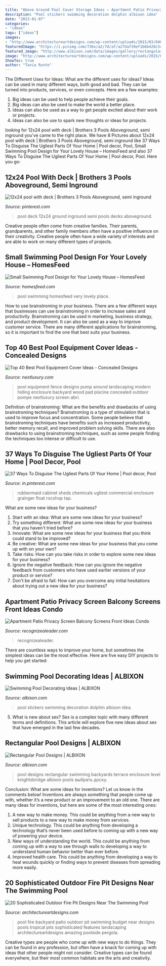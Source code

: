 ```yaml
---
title: "Above Ground Pool Cover Storage Ideas ~ Apartment Patio Privacy Screen Balcony Screens Front Ideas Condo"
description: "Pool stickers swimming decoration dolphin albixon idea"
date: "2023-01-07"
categories:
- "ideas"
tags: ["ideas"]
images:
- "http://www.architectureartdesigns.com/wp-content/uploads/2015/03/840-630x419.jpg"
featuredImage: "https://i.pinimg.com/736x/a2/7d/af/a27daf39ef1b6b428c5c27a6fdd24b6c.jpg"
featured_image: "http://www.albixon.com/data/images/gallery/rectangular_pool_designs/rectangular-pool-terrace-2.jpg"
image: "http://www.architectureartdesigns.com/wp-content/uploads/2015/03/840-630x419.jpg"
ShowToc: true
author: "Tania Runte"
---
```



The Different Uses for Ideas: What are the different uses for ideas?
Ideas can be used in many different ways, both good and bad. They can be turned into products, services, or even concepts. Here are a few examples:
1. Big ideas can be used to help people achieve their goals. 
2. Big ideas can also be used to make the world a better place. 
3. Ideas can also be used as a way to get people excited about their work or projects. 
4. Ideas can also be use to spark new thoughts or ideas for projects.

	

		
looking for 12x24 pool with deck | Brothers 3 Pools Aboveground, semi inground you've came to the right place. We have 8 Pictures about 12x24 pool with deck | Brothers 3 Pools Aboveground, semi inground like 37 Ways To Disguise The Ugliest Parts Of Your Home | Pool decor, Pool, Small Swimming Pool Design for Your Lovely House – HomesFeed and also 37 Ways To Disguise The Ugliest Parts Of Your Home | Pool decor, Pool. Here you go:
		
    
## 12x24 Pool With Deck | Brothers 3 Pools Aboveground, Semi Inground

<img loading=lazy src="https://s-media-cache-ak0.pinimg.com/736x/15/21/3d/15213d74f4b2c718c1322ae0b3c89b44.jpg" onerror="this.onerror=null;this.src='https://tse4.mm.bing.net/th?id=OIP.kOG-osgakmqPRqR6hbP3NQHaFj&amp;pid=15.1';" alt="12x24 pool with deck | Brothers 3 Pools Aboveground, semi inground">

_Source: pinterest.com_

>pool deck 12x24 ground inground semi pools decks aboveground. 

	

Creative people often come from creative families. Their parents, grandparents, and other family members often have a positive influence on their creativity. Creative people often have a wide variety of interests and are able to work on many different types of projects.

    
## Small Swimming Pool Design For Your Lovely House – HomesFeed

<img loading=lazy src="http://homesfeed.com/wp-content/uploads/2015/02/wonderful-rectable-pool-with-fiberglass-and-magnificent-stone-and-intereting-small-waterfalls-in-flagstone-paving-design.jpg" onerror="this.onerror=null;this.src='https://tse3.mm.bing.net/th?id=OIP.DGo6oNG1d1SU_-_dCbzCBgHaE9&amp;pid=15.1';" alt="Small Swimming Pool Design for Your Lovely House – HomesFeed">

_Source: homesfeed.com_

>pool swimming homesfeed very lovely place. 

	

How to use brainstroming in your business.
There are a few different ways that businesses can use brainstroming in order to increase sales and productivity. Brainstroming can be used in marketing, business strategy, and product development. It can also be used as a way to improve customer service. There are many different applications for brainstroming, so it is important to find the one that best suits your business.

    
## Top 40 Best Pool Equipment Cover Ideas - Concealed Designs

<img loading=lazy src="http://nextluxury.com/wp-content/uploads/wood-slat-fence-pool-equipment-enclosure-ideas.jpg" onerror="this.onerror=null;this.src='https://tse4.mm.bing.net/th?id=OIP.5mYzBR12CDg3vH7x2of5RQAAAA&amp;pid=15.1';" alt="Top 40 Best Pool Equipment Cover Ideas - Concealed Designs">

_Source: nextluxury.com_

>pool equipment fence designs pump around landscaping modern hiding enclosure backyard wood pad piscine concealed outdoor pompe nextluxury screen abri. 

	

Definition of brainstroming: What are the benefits and drawbacks of using brainstroming techniques?
Brainstroming is a type of stimulation that is used to improve focus and concentration. Some people believe that brainstroming techniques have benefits such as increased productivity, better memory recall, and improved problem solving skills. There are also drawbacks to using brainstroming techniques, such as some people finding the techniques too intense or difficult to use.

    
## 37 Ways To Disguise The Ugliest Parts Of Your Home | Pool Decor, Pool

<img loading=lazy src="https://i.pinimg.com/736x/a2/7d/af/a27daf39ef1b6b428c5c27a6fdd24b6c.jpg" onerror="this.onerror=null;this.src='https://tse4.mm.bing.net/th?id=OIP.gS5LQlA-lMRq3Aj8nSKnWwHaJS&amp;pid=15.1';" alt="37 Ways To Disguise The Ugliest Parts Of Your Home | Pool decor, Pool">

_Source: in.pinterest.com_

>rubbermaid cabinet sheds chemicals ugliest commercial enclosure grainger float rocshop tap. 

	

What are some new ideas for your business?
1. Start with an idea: What are some new ideas for your business? 
2. Try something different: What are some new ideas for your business that you haven't tried before? 
3. Innovate: What are some new ideas for your business that you think could stand to be improved? 
4. Be creative: What are some new ideas for your business that you come up with on your own? 
5. Take risks: How can you take risks in order to explore some new ideas for your business? 
6. Ignore the negative feedback: How can you ignore the negative feedback from customers who have used earlier versions of your product or service? 
7. Don't be afraid to fail: How can you overcome any initial hesitations about trying out a new idea for your business?

    
## Apartment Patio Privacy Screen Balcony Screens Front Ideas Condo

<img loading=lazy src="http://www.recognizealeader.com/bigbox/ap/balcony-privacy-screens-apartment_outdoor-patio-and-backyard.jpg" onerror="this.onerror=null;this.src='https://tse2.mm.bing.net/th?id=OIP.4Mbi7dbUxtCtaLzQMq6eNQHaJ4&amp;pid=15.1';" alt="Apartment Patio Privacy Screen Balcony Screens Front Ideas Condo">

_Source: recognizealeader.com_

>recognizealeader. 

	

There are countless ways to improve your home, but sometimes the simplest ideas can be the most effective. Here are five easy DIY projects to help you get started: 

    
## Swimming Pool Decorating Ideas | ALBIXON

<img loading=lazy src="http://www.albixon.com/data/images/gallery/swimming_pool_decorating_ideas/pool-stickers-fish-small-2.jpg" onerror="this.onerror=null;this.src='https://tse3.mm.bing.net/th?id=OIP.SzDAyCgUs7o9VY_L0o8raQHaE8&amp;pid=15.1';" alt="Swimming Pool Decorating Ideas | ALBIXON">

_Source: albixon.com_

>pool stickers swimming decoration dolphin albixon idea. 

	

5. What is new about sex?
Sex is a complex topic with many different terms and definitions. This article will explore five new ideas about sex that have emerged in the last few decades.

    
## Rectangular Pool Designs | ALBIXON

<img loading=lazy src="http://www.albixon.com/data/images/gallery/rectangular_pool_designs/rectangular-pool-terrace-2.jpg" onerror="this.onerror=null;this.src='https://tse4.mm.bing.net/th?id=OIP.T499oEzWXxfFBvTZKYOZWQHaE8&amp;pid=15.1';" alt="Rectangular Pool Designs | ALBIXON">

_Source: albixon.com_

>pool designs rectangular swimming backyards terrace enclosure level knightsbridge albixon pools выбрать доску. 

	

Conclusion: What are some ideas for inventions? Let us know in the comments below!
Inventions are always something that people come up with, whether it’s a new product or an improvement to an old one. There are many ideas for inventions, but here are some of the most interesting ones:
1. A new way to make money. This could be anything from a new way to sell products to a new way to make money from services.
2. Unique technology. This could be anything from developing a technology that’s never been used before to coming up with a new way of powering your device.
3. New ways of understanding the world. This could be anything from coming up with a way to see through walls to developing a way to understand human behavior better than ever before. 
4. Improved health care. This could be anything from developing a way to heal wounds quickly or finding ways to prevent diseases from spreading more easily.

    
## 20 Sophisticated Outdoor Fire Pit Designs Near The Swimming Pool

<img loading=lazy src="http://www.architectureartdesigns.com/wp-content/uploads/2015/03/840-630x419.jpg" onerror="this.onerror=null;this.src='https://tse1.mm.bing.net/th?id=OIP.jSJ2C8W9GKaKA-UA14JSogHaE7&amp;pid=15.1';" alt="20 Sophisticated Outdoor Fire Pit Designs Near The Swimming Pool">

_Source: architectureartdesigns.com_

>pool fire backyard patio outdoor pit swimming budget near designs pools tropical pits sophisticated features landscaping architectureartdesigns amazing poolside pergola. 

	

Creative types are people who come up with new ways to do things. They can be found in any profession, but often have a knack for coming up with ideas that other people might not consider. Creative types can be found everywhere, but their most common habitats are the arts and creativity.


